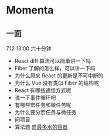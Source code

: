# Momenta

## 一面

7.12 13:00 六十分钟

- React diff 算法可以简单讲一下吗
- Fiber 了解的怎么样，可以讲一下吗
- 为什么原来 React 的更新是不可中断的
- 为什么 Vue 没有类似 Fiber 的结构呢
- React 有哪些通信方式呢
- 说一下事件循环吧
- 有哪些宏任务和微任务呢
- 为什么要分宏任务与微任务
- 问项目
- 算法题 [盛最多水的容器](https://leetcode.cn/problems/container-with-most-water/)
